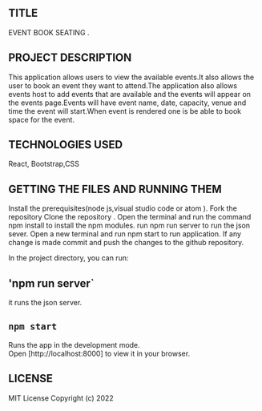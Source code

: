 ## TITLE
EVENT BOOK SEATING .

## PROJECT DESCRIPTION
This application allows users to view the available events.It also allows the user to book an event they want to attend.The application also allows events host to add events that are available and the events will appear on the events page.Events will have event name, date, capacity, venue and time the event will start.When event is rendered one is be able to book  space for the event.

## TECHNOLOGIES USED 
React, Bootstrap,CSS

## GETTING THE FILES AND RUNNING THEM
Install the prerequisites(node js,visual studio code or atom ). Fork the repository Clone the repository . Open the terminal and run the command npm install to install the npm modules. run npm run server to run the json sever. Open a new terminal and run npm start to run application. If any change is made commit and push the changes to the github repository.

In the project directory, you can run:
## 'npm run server`
it runs the  json server.

## `npm start`

Runs the app in the development mode.\
Open [http://localhost:8000] to view it in your browser.

## LICENSE
MIT License Copyright (c) 2022

